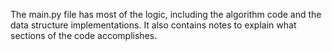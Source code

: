 The main.py file has most of the logic, including the algorithm code and the data structure implementations.
It also contains notes to explain what sections of the code accomplishes.
